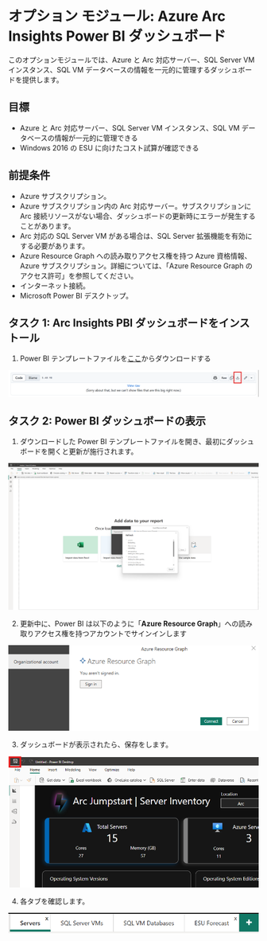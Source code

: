 # オプション モジュール: Azure Arc Insights Power BI ダッシュボード

このオプションモジュールでは、Azure と Arc 対応サーバー、SQL Server VM インスタンス、SQL VM データベースの情報を一元的に管理するダッシュボードを提供します。

## 目標

- Azure と Arc 対応サーバー、SQL Server VM インスタンス、SQL VM データベースの情報が一元的に管理できる
- Windows 2016 の ESU に向けたコスト試算が確認できる

## 前提条件

- Azure サブスクリプション。
- Azure サブスクリプション内の Arc 対応サーバー。サブスクリプションに Arc 接続リソースがない場合、ダッシュボードの更新時にエラーが発生することがあります。
- Arc 対応の SQL Server VM がある場合は、SQL Server 拡張機能を有効にする必要があります。
- Azure Resource Graph への読み取りアクセス権を持つ Azure 資格情報、Azure サブスクリプション。詳細については、「Azure Resource Graph のアクセス許可」を参照してください。
- インターネット接続。
- Microsoft Power BI デスクトップ。

## タスク 1: Arc Insights PBI ダッシュボードをインストール

1. Power BI テンプレートファイルを[ここ](https://github.com/Azure/arc_jumpstart_drops/blob/main/ui_dashboard_workbook/arc_pbi_dashboard/arc_insights_dashboard_jumpstart.pbit)からダウンロードする

![インストールGithub](../../images/optional/install.png)

## タスク 2: Power BI ダッシュボードの表示

1. ダウンロードした Power BI テンプレートファイルを開き、最初にダッシュボードを開くと更新が施行されます。

![PBI読み込み](../../images/optional/reading-pbi.png)

2. 更新中に、Power BI は以下のように「**Azure Resource Graph**」への読み取りアクセス権を持つアカウントでサインインします

![PBI読み込み](../../images/optional/signin.png)

3. ダッシュボードが表示されたら、保存をします。

![PBI読み込み](../../images/optional/save.png)

4. 各タブを確認します。

![タブ](../../images/optional/tab.png)
